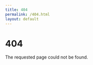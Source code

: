 ```yaml
---
title: 404
permalink: /404.html
layout: default
---
```


# 404

The requested page could not be found.
